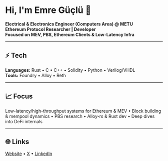 # Hi, I'm Emre Güçlü 👋

**Electrical & Electronics Engineer (Computers Area) @ METU**  
**Ethereum Protocol Researcher | Developer**  
**Focused on MEV, PBS, Ethereum Clients & Low-Latency Infra**

---

## ⚡ Tech
**Languages:** Rust • C • C++ • Solidity • Python • Verilog/VHDL  
**Tools:** Foundry • Alloy • Reth  

---

## 📈 Focus
Low-latency/high-throughput systems for Ethereum & MEV • Block building & mempool dynamics • PBS research • Alloy-rs & Rust dev • Deep dives into DeFi internals  

---

## 🌐 Links
[Website](https://yeguclu.github.io/) • [X](https://x.com/yeguclu0x) • [LinkedIn](https://linkedin.com/in/emreguclu)
